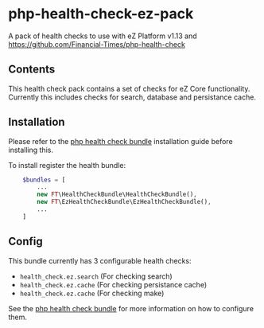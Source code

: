 # php-health-check-ez-pack
A pack of health checks to use with eZ Platform v1.13 and https://github.com/Financial-Times/php-health-check

## Contents
This health check pack contains a set of checks for eZ Core functionality. Currently this includes checks for search, database and persistance cache.

## Installation
Please refer to the [php health check bundle](https://github.com/Financial-Times/php-health-check) installation guide before installing this.

To install register the health bundle:
```php
    $bundles = [
        ...
        new FT\HealthCheckBundle\HealthCheckBundle(),
        new FT\EzHealthCheckBundle\EzHealthCheckBundle(),
        ...
    ]
```

## Config
This bundle currently has 3 configurable health checks:
 * `health_check.ez.search` (For checking search)
 * `health_check.ez.cache` (For checking persistance cache)
 * `health_check.ez.cache` (For checking make)

See  the [php health check bundle](https://github.com/Financial-Times/php-health-check) for more information on how to configure them.